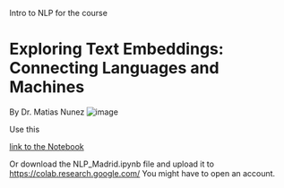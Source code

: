 
Intro to NLP for the course 
# Exploring Text Embeddings: Connecting Languages and Machines

By Dr.  Matias Nunez
![image](https://github.com/nunezmatias/madrid/assets/88870315/3e312792-ccb5-4df8-a812-86615ef87d74)


Use this 

[link to the Notebook](https://colab.research.google.com/drive/1pb7tQ9_NsMaOGM6Fm41fPkiPStsruV4u?usp=sharing)

Or download the NLP_Madrid.ipynb file and upload it to https://colab.research.google.com/
You might have to open an account. 
